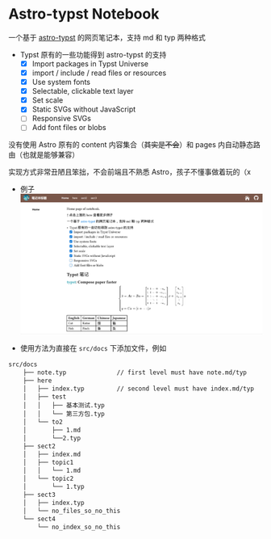 # Astro-typst Notebook

一个基于 [astro-typst](https://github.com/OverflowCat/astro-typst/tree/master) 的网页笔记本，支持 md 和 typ 两种格式

- Typst 原有的一些功能得到 astro-typst 的支持
  - [x] Import packages in Typst Universe
  - [x] import / include / read files or resources
  - [x] Use system fonts
  - [x] Selectable, clickable text layer
  - [x] Set scale
  - [x] Static SVGs without JavaScript
  - [ ] Responsive SVGs
  - [ ] Add font files or blobs

没有使用 Astro 原有的 content 内容集合（~~其实是不会~~）和 pages 内自动静态路由（也就是能够兼容）

实现方式非常丑陋且笨拙，不会前端且不熟悉 Astro，孩子不懂事做着玩的（x

- 例子
![astro-typst](./example.png)

- 使用方法为直接在 `src/docs` 下添加文件，例如
```
src/docs
    ├── note.typ              // first level must have note.md/typ
    ├── here
    │   ├── index.typ         // second level must have index.md/typ
    │   ├── test
    │   │   ├── 基本测试.typ
    │   │   └── 第三方包.typ
    │   └── to2
    │       ├── 1.md
    │       └──2.typ
    ├── sect2
    │   ├── index.md
    │   ├── topic1
    │   │   └── 1.md
    │   └── topic2
    │       └── 1.typ
    ├── sect3
    │   ├── index.typ
    │   └── no_files_so_no_this
    └── sect4
        └── no_index_so_no_this
```
